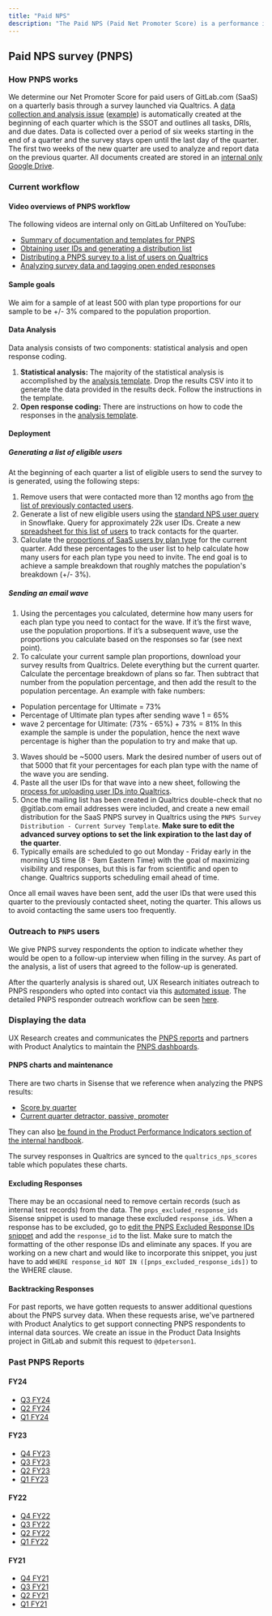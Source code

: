 ```yaml
---
title: "Paid NPS"
description: "The Paid NPS (Paid Net Promoter Score) is a performance indicator we use to measure the customer satisfaction of our product."
---
```


## Paid NPS survey (PNPS)

### How PNPS works

We determine our Net Promoter Score for paid users of GitLab.com (SaaS) on a quarterly basis through a survey launched via Qualtrics. A [data collection and analysis issue](https://gitlab.com/gitlab-com/Product/-/blob/main/.gitlab/issue_templates/ProdOps-PNPS-Collection-Analysis.md) ([example](https://gitlab.com/gitlab-com/Product/-/issues/5025)) is automatically created at the beginning of each quarter which is the SSOT and outlines all tasks, DRIs, and due dates. Data is collected over a period of six weeks starting in the end of a quarter and the survey stays open until the last day of the quarter. The first two weeks of the new quarter are used to analyze and report data on the previous quarter. All documents created are stored in an [internal only Google Drive](https://drive.google.com/drive/folders/1KT5qpJVWFWY_3eVqQzK8tw7ktEKhyDPn).

### Current workflow 

#### Video overviews of PNPS workflow

The following videos are internal only on GitLab Unfiltered on YouTube:

- [Summary of documentation and templates for PNPS](https://www.youtube.com/watch?v=snb6G3qqZbc)
- [Obtaining user IDs and generating a distribution list](https://www.youtube.com/watch?v=408jgKiwy5Q)
- [Distributing a PNPS survey to a list of users on Qualtrics](https://www.youtube.com/watch?v=at12BAuS_wM) 
- [Analyzing survey data and tagging open ended responses](https://www.youtube.com/watch?v=tyRfUy9-vLQ)

#### Sample goals

We aim for a sample of at least 500 with plan type proportions for our sample to be +/- 3% compared to the population proportion. 

#### Data Analysis

Data analysis consists of two components: statistical analysis and open response coding.

1. **Statistical analysis:** The majority of the statistical analysis is accomplished by the [analysis template](https://docs.google.com/spreadsheets/d/1Ay8eTQIArnIXRzWmSllNNFEC-7OThfqKHNOBAfQO_KU/edit?usp=sharing). Drop the results CSV into it to generate the data provided in the results deck. Follow the instructions in the template.
2. **Open response coding:** There are instructions on how to code the responses in the [analysis template](https://docs.google.com/spreadsheets/d/1Ay8eTQIArnIXRzWmSllNNFEC-7OThfqKHNOBAfQO_KU/edit?usp=sharing).

#### Deployment

##### Generating a list of eligible users

At the beginning of each quarter a list of eligible users to send the survey to is generated, using the following steps:

1. Remove users that were contacted more than 12 months ago from [the list of previously contacted users](https://docs.google.com/spreadsheets/d/1Q9xOh5L9QJGdW9tq89rcADvo5jozRxdo7KiO2z0HLAU/edit#gid=0).
2. Generate a list of new eligible users using the [standard NPS user query](https://drive.google.com/file/d/1Qp2ux6s0pihJdWQeeOC5f_NN8yFNcKgA/view?usp=sharing) in Snowflake. Query for approximately 22k user IDs. Create a new [spreadsheet for this list of users](https://docs.google.com/spreadsheets/d/1AbtFF__3-1cKn4WuAiBLBjyAUvMg1uDlfF12rCkrVds/edit?usp=sharing) to track contacts for the quarter.
3. Calculate the [proportions of SaaS users by plan type](https://10az.online.tableau.com/#/site/gitlab/views/DraftTDLicensedUsersbyProductRatePlanName/TDLicensedUsersbyProductRatePlanName?:iid=1) for the current quarter. Add these percentages to the user list to help calculate how many users for each plan type you need to invite. The end goal is to achieve a sample breakdown that roughly matches the population's breakdown (+/- 3%).

##### Sending an email wave

1. Using the percentages you calculated, determine how many users for each plan type you need to contact for the wave. If it’s the first wave, use the population proportions. If it’s a subsequent wave, use the proportions you calculate based on the responses so far (see next point).
2. To calculate your current sample plan proportions, download your survey results from Qualtrics. Delete everything but the current quarter. Calculate the percentage breakdown of plans so far. Then subtract that number from the population percentage, and then add the result to the population percentage. 
An example with fake numbers: 
- Population percentage for Ultimate = 73%
- Percentage of Ultimate plan types after sending wave 1 = 65%
- wave 2 percentage for Ultimate: (73% - 65%) + 73% = 81%
In this example the sample is under the population, hence the next wave percentage is higher than the population to try and make that up. 
3. Waves should be ~5000 users. Mark the desired number of users out of that 5000 that fit your percentages for each plan type with the name of the wave you are sending.
4. Paste all the user IDs for that wave into a new sheet, following the [process for uploading user IDs into Qualtrics](/handbook/engineering/ux/qualtrics/#distributing-your-survey-to-gitlabcom-users).
5. Once the mailing list has been created in Qualtrics double-check that no @gitlab.com email addresses were included, and create a new email distribution for the SaaS PNPS survey in Qualtrics using the `PNPS Survey Distribution - Current Survey Template`. **Make sure to edit the advanced survey options to set the link expiration to the last day of the quarter**. 
6. Typically emails are scheduled to go out Monday - Friday early in the morning US time (8 - 9am Eastern Time) with the goal of maximizing visibility and responses, but this is far from scientific and open to change. Qualtrics supports scheduling email ahead of time.

Once all email waves have been sent, add the user IDs that were used this quarter to the previously contacted sheet, noting the quarter. This allows us to avoid contacting the same users too frequently. 

### Outreach to `PNPS` users

We give PNPS survey respondents the option to indicate whether they would be open to a follow-up interview when filling in the survey. As part of the analysis, a list of users that agreed to the follow-up is generated. 

After the quarterly analysis is shared out, UX Research initiates outreach to PNPS responders who opted into contact via this [automated issue](https://gitlab.com/gitlab-com/Product/-/blob/main/.gitlab/issue_templates/ProdOps-PNPS-Responder-Outreach.md). The detailed PNPS responder outreach workflow can be seen [here](/handbook/product/product-processes/#pnps-responder-outreach).

### Displaying the data

UX Research creates and communicates the [PNPS reports](/handbook/product/ux/performance-indicators/paid-nps/#past-pnps-reports) and partners with Product Analytics to maintain the [PNPS dashboards](https://internal.gitlab.com/handbook/company/performance-indicators/product/#paid-net-promoter-score-pnps). 

#### PNPS charts and maintenance
There are two charts in Sisense that we reference when analyzing the PNPS results:

- [Score by quarter](https://app.periscopedata.com/app/gitlab/1050043/PNPS-Dashboard?widget=14974938)
- [Current quarter detractor, passive, promoter](https://app.periscopedata.com/app/gitlab/1050043/PNPS-Dashboard?widget=14974956)

They can also [be found in the Product Performance Indicators section of the internal handbook](https://internal.gitlab.com/handbook/company/performance-indicators/product/#paid-net-promoter-score-pnps).

The survey responses in Qualtrics are synced to the `qualtrics_nps_scores` table which populates these charts.

#### Excluding Responses

There may be an occasional need to remove certain records (such as internal test records) from the data. The `pnps_excluded_response_ids` Sisense snippet is used to manage these excluded `response_id`s. When a response has to be excluded, go to [edit the PNPS Excluded Response IDs snippet](https://app.periscopedata.com/app/gitlab/snippet/pnps_excluded_response_ids/558761ad2812415aab07b2efafe46ff5/edit) and add the `response_id` to the list. Make sure to match the formatting of the other response IDs and eliminate any spaces. If you are working on a new chart and would like to incorporate this snippet, you just have to add `WHERE response_id NOT IN ([pnps_excluded_response_ids])` to the WHERE clause.

#### Backtracking Responses

For past reports, we have gotten requests to answer additional questions about the PNPS survey data. When these requests arise, we've partnered with Product Analytics to get support connecting PNPS respondents to internal data sources. We create an issue in the Product Data Insights project in GitLab and submit this  request to `@dpeterson1`. 

### Past PNPS Reports

#### FY24

- [Q3 FY24](https://docs.google.com/presentation/d/1-ku4U2NUZAQrSCSeH2mvZVaTkKajFa012uFSlLMKgvw/edit#slide=id.g2313fc6cf8e_0_0)
- [Q2 FY24](https://docs.google.com/presentation/d/1zAYvC2tehCsbTQ3WrED6q2jbg84-nv4NTj93VE0Eh6o/edit#slide=id.g2313fc6cf8e_0_0)
- [Q1 FY24](https://docs.google.com/presentation/d/1s3uVhZSdo5An0z3utSgrLdCiFLO-2H59WDyqSbhvGkM/edit#slide=id.g59bfc474c5_2_145)

#### FY23

- [Q4 FY23](https://docs.google.com/presentation/d/1uEGRYIR2fPpzsgTVrn1fXx-nv7BoFK_6Zjps_cc2sFE/edit#slide=id.g59bfc474c5_2_145)
- [Q3 FY23](https://docs.google.com/presentation/d/1vcEAEbWPolfS85NLzklBmlebcvykXOmEhR_qK63W-Fg/edit#slide=id.g59bfc474c5_2_145)
- [Q2 FY23](https://docs.google.com/presentation/d/13pkZne6go_mjLFr-azLdcufHHpf17wN_u-ubRhHiUco/edit#slide=id.g59bfc474c5_2_145)
- [Q1 FY23](https://docs.google.com/presentation/d/1z2odj2PhtsjxOnVhbxp6svAd5nBhHZ4TsDWZ_YmQOaQ/edit#slide=id.g59bfc474c5_2_145)

#### FY22

- [Q4 FY22](https://docs.google.com/presentation/d/1B_vQTZcQcDK0y81X7l7XgnbOUfN86MDR4z2QKAcAeEo/edit#slide=id.g59bfc474c5_2_145)
- [Q3 FY22](https://docs.google.com/presentation/d/1Ra_DuI5Uq6aCwDY-pr64qiwT8Oeoz4TWQq9Ag12FgOA/edit#slide=id.g59bfc474c5_2_145)
- [Q2 FY22](https://docs.google.com/presentation/d/1RoGZuDMSnC6c8DYu-_4ugOuRAOqrmm338mWwzp5_tSc/edit#slide=id.g59bfc474c5_2_145)
- [Q1 FY22](https://docs.google.com/presentation/d/14wBTy7mLd4qAOrsy36h7HjEWPXHxmYxK8c3l4Xw7hkM/edit#slide=id.g59bfc474c5_2_145)

#### FY21

- [Q4 FY21](https://docs.google.com/presentation/d/1BYh0gg8ogmmW8_hwmvi30Yr3Wh5aIXEa_M8RHrQ5ciw/edit#slide=id.g59bfc474c5_2_145)
- [Q3 FY21](https://docs.google.com/presentation/d/1bXM7hGlV_INTJrzObO_4VlIj1zkfYn6JIqvOCjHJHZo/edit#slide=id.g59bfc474c5_2_145)
- [Q2 FY21](https://docs.google.com/presentation/d/1hi0opmahxsv_FLVtSj6m4zMFmXWK0YfJxHq7wUqO-Zs/edit#slide=id.g59bfc474c5_2_145)
- [Q1 FY21](https://docs.google.com/presentation/d/1AqlpFl_3jUPyGHqCp9ZRy2NFOf-AyT-WhF-8JoIzgCk/edit#slide=id.g59bfc474c5_2_145)
